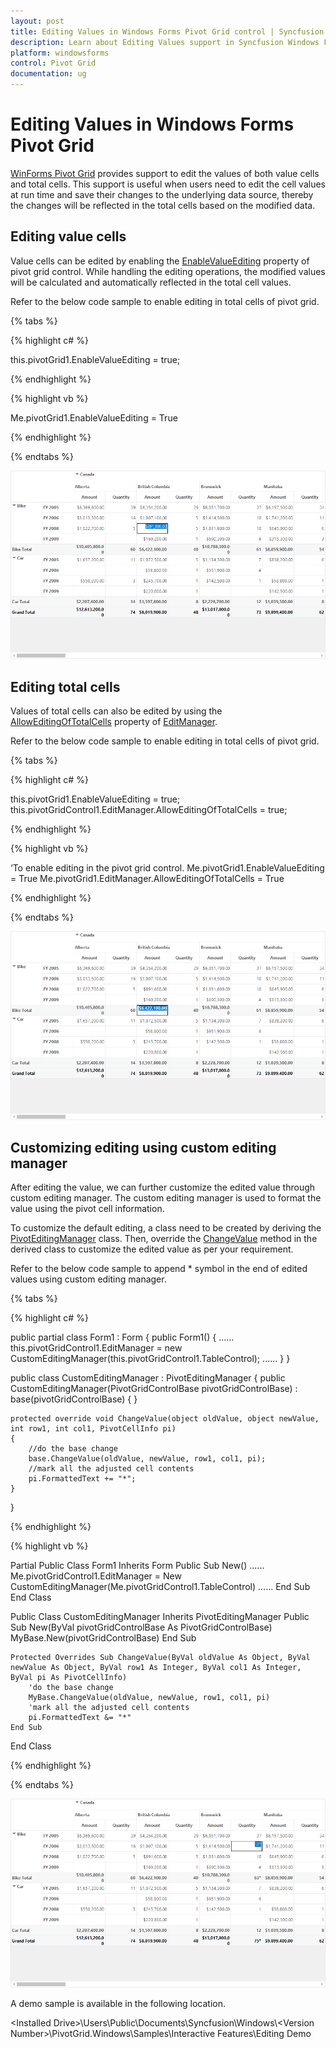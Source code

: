 ```yaml
---
layout: post
title: Editing Values in Windows Forms Pivot Grid control | Syncfusion
description: Learn about Editing Values support in Syncfusion Windows Forms Pivot Grid control, its elements and more details.
platform: windowsforms
control: Pivot Grid
documentation: ug
---
```


# Editing Values in Windows Forms Pivot Grid

[WinForms Pivot Grid](https://www.syncfusion.com/winforms-ui-controls/pivot-grid) provides support to edit the values of both value cells and total cells. This support is useful when users need to edit the cell values at run time and save their changes to the underlying data source, thereby the changes will be reflected in the total cells based on the modified data.

## Editing value cells

Value cells can be edited by enabling the [EnableValueEditing](https://help.syncfusion.com/cr/windowsforms/Syncfusion.Windows.Forms.PivotAnalysis.PivotGridControl.html#Syncfusion_Windows_Forms_PivotAnalysis_PivotGridControl_EnableValueEditing) property of pivot grid control. While handling the editing operations, the modified values will be calculated and automatically reflected in the total cell values.

Refer to the below code sample to enable editing in total cells of pivot grid.

{% tabs %}

{% highlight c# %}

this.pivotGrid1.EnableValueEditing = true;

{% endhighlight %}

{% highlight vb %}

Me.pivotGrid1.EnableValueEditing = True

{% endhighlight %}

{% endtabs %}

![Editing-Values_img1](Editing-Values_images/Editing-Values_img1.png)

## Editing total cells

Values of total cells can also be edited by using the [AllowEditingOfTotalCells](https://help.syncfusion.com/cr/windowsforms/Syncfusion.Windows.Forms.PivotAnalysis.PivotEditingManager.html#Syncfusion_Windows_Forms_PivotAnalysis_PivotEditingManager_AllowEditingOfTotalCells) property of [EditManager](https://help.syncfusion.com/cr/windowsforms/Syncfusion.Windows.Forms.PivotAnalysis.PivotGridControl.html#Syncfusion_Windows_Forms_PivotAnalysis_PivotGridControl_EditManager).

Refer to the below code sample to enable editing in total cells of pivot grid.

{% tabs %}

{% highlight c# %}

this.pivotGrid1.EnableValueEditing = true;
this.pivotGridControl1.EditManager.AllowEditingOfTotalCells = true;

{% endhighlight %}

{% highlight vb %}

‘To enable editing in the pivot grid control.
Me.pivotGrid1.EnableValueEditing = True
Me.pivotGrid1.EditManager.AllowEditingOfTotalCells = True

{% endhighlight %}

{% endtabs %}

![Editing-Values_img2](Editing-Values_images/Editing-Values_img2.png)

## Customizing editing using custom editing manager

After editing the value, we can further customize the edited value through custom editing manager. The custom editing manager is used to format the value using the pivot cell information.

To customize the default editing, a class need to be created by deriving the [PivotEditingManager](https://help.syncfusion.com/cr/windowsforms/Syncfusion.Windows.Forms.PivotAnalysis.PivotEditingManager.html) class. Then, override the [ChangeValue](https://help.syncfusion.com/cr/windowsforms/Syncfusion.Windows.Forms.PivotAnalysis.PivotEditingManager.html#Syncfusion_Windows_Forms_PivotAnalysis_PivotEditingManager_ChangeValue_System_Object_System_Object_System_Int32_System_Int32_Syncfusion_PivotAnalysis_Base_PivotCellInfo_) method in the derived class to customize the edited value as per your requirement.

Refer to the below code sample to append * symbol in the end of edited values using custom editing manager.

{% tabs %}

{% highlight c# %}

public partial class Form1 : Form
{
    public Form1()
    {
        ......
        this.pivotGridControl1.EditManager = new CustomEditingManager(this.pivotGridControl1.TableControl);
        ......
    }
}

public class CustomEditingManager : PivotEditingManager
{
    public CustomEditingManager(PivotGridControlBase pivotGridControlBase) : base(pivotGridControlBase)
    {
    }

    protected override void ChangeValue(object oldValue, object newValue, int row1, int col1, PivotCellInfo pi)
    {
        //do the base change
        base.ChangeValue(oldValue, newValue, row1, col1, pi);
        //mark all the adjusted cell contents
        pi.FormattedText += "*";
    }
}

{% endhighlight %}

{% highlight vb %}

Partial Public Class Form1
    Inherits Form
    Public Sub New()
        ......
        Me.pivotGridControl1.EditManager = New CustomEditingManager(Me.pivotGridControl1.TableControl)
        ......
    End Sub
End Class

Public Class CustomEditingManager
    Inherits PivotEditingManager
    Public Sub New(ByVal pivotGridControlBase As PivotGridControlBase)
        MyBase.New(pivotGridControlBase)
    End Sub

    Protected Overrides Sub ChangeValue(ByVal oldValue As Object, ByVal newValue As Object, ByVal row1 As Integer, ByVal col1 As Integer, ByVal pi As PivotCellInfo)
        'do the base change
        MyBase.ChangeValue(oldValue, newValue, row1, col1, pi)
        'mark all the adjusted cell contents
        pi.FormattedText &= "*"
    End Sub
End Class
  
{% endhighlight %}

{% endtabs %}  

![Editing-Values_img3](Editing-Values_images/Editing-Values_img3.png)

A demo sample is available in the following location.

&lt;Installed Drive&gt;\Users\Public\Documents\Syncfusion\Windows\\&lt;Version Number&gt;\PivotGrid.Windows\Samples\Interactive Features\Editing Demo
